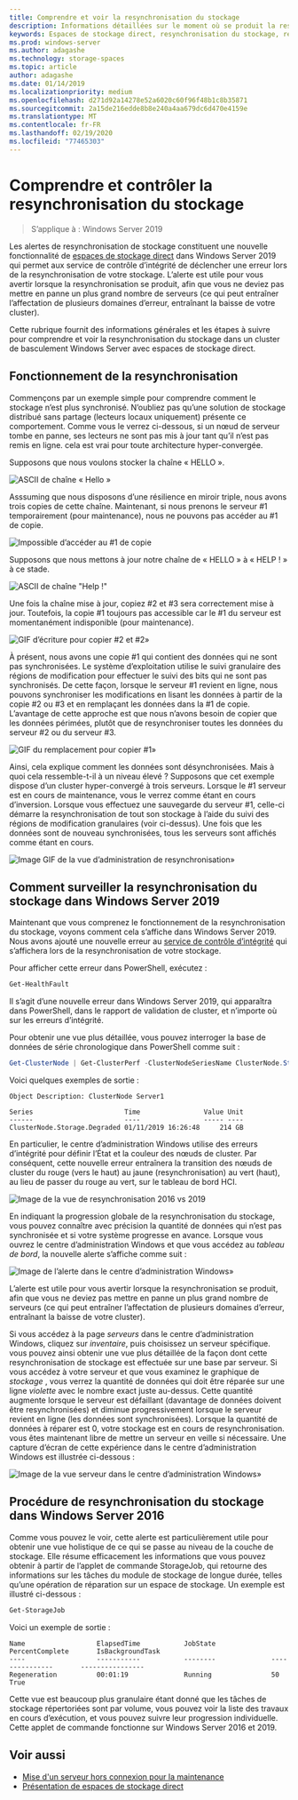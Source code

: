 ```yaml
---
title: Comprendre et voir la resynchronisation du stockage
description: Informations détaillées sur le moment où se produit la resynchronisation du stockage et son affichage dans Windows Server 2019.
keywords: Espaces de stockage direct, resynchronisation du stockage, resynchronisation, stockage, S2D
ms.prod: windows-server
ms.author: adagashe
ms.technology: storage-spaces
ms.topic: article
author: adagashe
ms.date: 01/14/2019
ms.localizationpriority: medium
ms.openlocfilehash: d271d92a14278e52a6020c60f96f48b1c8b35871
ms.sourcegitcommit: 2a15de216edde8b8e240a4aa679dc6d470e4159e
ms.translationtype: MT
ms.contentlocale: fr-FR
ms.lasthandoff: 02/19/2020
ms.locfileid: "77465303"
---
```

# <a name="understand-and-monitor-storage-resync"></a>Comprendre et contrôler la resynchronisation du stockage

>S’applique à : Windows Server 2019

Les alertes de resynchronisation de stockage constituent une nouvelle fonctionnalité de [espaces de stockage direct](storage-spaces-direct-overview.md) dans Windows Server 2019 qui permet aux service de contrôle d’intégrité de déclencher une erreur lors de la resynchronisation de votre stockage. L’alerte est utile pour vous avertir lorsque la resynchronisation se produit, afin que vous ne deviez pas mettre en panne un plus grand nombre de serveurs (ce qui peut entraîner l’affectation de plusieurs domaines d’erreur, entraînant la baisse de votre cluster). 

Cette rubrique fournit des informations générales et les étapes à suivre pour comprendre et voir la resynchronisation du stockage dans un cluster de basculement Windows Server avec espaces de stockage direct.

## <a name="understanding-resync"></a>Fonctionnement de la resynchronisation

Commençons par un exemple simple pour comprendre comment le stockage n’est plus synchronisé. N’oubliez pas qu’une solution de stockage distribué sans partage (lecteurs locaux uniquement) présente ce comportement. Comme vous le verrez ci-dessous, si un nœud de serveur tombe en panne, ses lecteurs ne sont pas mis à jour tant qu’il n’est pas remis en ligne. cela est vrai pour toute architecture hyper-convergée. 

Supposons que nous voulons stocker la chaîne « HELLO ». 

![ASCII de chaîne « Hello »](media/understand-storage-resync/hello.png)

Asssuming que nous disposons d’une résilience en miroir triple, nous avons trois copies de cette chaîne. Maintenant, si nous prenons le serveur #1 temporairement (pour maintenance), nous ne pouvons pas accéder au #1 de copie.

![Impossible d’accéder au #1 de copie](media/understand-storage-resync/copy1.png)

Supposons que nous mettons à jour notre chaîne de « HELLO » à « HELP ! » à ce stade.

![ASCII de chaîne "Help !"](media/understand-storage-resync/help.png)

Une fois la chaîne mise à jour, copiez #2 et #3 sera correctement mise à jour. Toutefois, la copie #1 toujours pas accessible car le #1 du serveur est momentanément indisponible (pour maintenance). 

![GIF d’écriture pour copier #2 et #2»](media/understand-storage-resync/write.gif)

À présent, nous avons une copie #1 qui contient des données qui ne sont pas synchronisées. Le système d’exploitation utilise le suivi granulaire des régions de modification pour effectuer le suivi des bits qui ne sont pas synchronisés. De cette façon, lorsque le serveur #1 revient en ligne, nous pouvons synchroniser les modifications en lisant les données à partir de la copie #2 ou #3 et en remplaçant les données dans la #1 de copie. L’avantage de cette approche est que nous n’avons besoin de copier que les données périmées, plutôt que de resynchroniser toutes les données du serveur #2 ou du serveur #3.

![GIF du remplacement pour copier #1»](media/understand-storage-resync/overwrite.gif)

Ainsi, cela explique comment les données sont désynchronisées. Mais à quoi cela ressemble-t-il à un niveau élevé ? Supposons que cet exemple dispose d’un cluster hyper-convergé à trois serveurs. Lorsque le #1 serveur est en cours de maintenance, vous le verrez comme étant en cours d’inversion. Lorsque vous effectuez une sauvegarde du serveur #1, celle-ci démarre la resynchronisation de tout son stockage à l’aide du suivi des régions de modification granulaires (voir ci-dessus). Une fois que les données sont de nouveau synchronisées, tous les serveurs sont affichés comme étant en cours.

![Image GIF de la vue d’administration de resynchronisation»](media/understand-storage-resync/admin.gif)

## <a name="how-to-monitor-storage-resync-in-windows-server-2019"></a>Comment surveiller la resynchronisation du stockage dans Windows Server 2019

Maintenant que vous comprenez le fonctionnement de la resynchronisation du stockage, voyons comment cela s’affiche dans Windows Server 2019. Nous avons ajouté une nouvelle erreur au [service de contrôle d’intégrité](../../failover-clustering/health-service-overview.md) qui s’affichera lors de la resynchronisation de votre stockage.

Pour afficher cette erreur dans PowerShell, exécutez :

``` PowerShell
Get-HealthFault
```

Il s’agit d’une nouvelle erreur dans Windows Server 2019, qui apparaîtra dans PowerShell, dans le rapport de validation de cluster, et n’importe où sur les erreurs d’intégrité. 

Pour obtenir une vue plus détaillée, vous pouvez interroger la base de données de série chronologique dans PowerShell comme suit :

```PowerShell
Get-ClusterNode | Get-ClusterPerf -ClusterNodeSeriesName ClusterNode.Storage.Degraded
```
Voici quelques exemples de sortie :

```
Object Description: ClusterNode Server1

Series                       Time                Value Unit
------                       ----                ----- ----
ClusterNode.Storage.Degraded 01/11/2019 16:26:48     214 GB
```

En particulier, le centre d’administration Windows utilise des erreurs d’intégrité pour définir l’État et la couleur des nœuds de cluster. Par conséquent, cette nouvelle erreur entraînera la transition des nœuds de cluster du rouge (vers le haut) au jaune (resynchronisation) au vert (haut), au lieu de passer du rouge au vert, sur le tableau de bord HCI.

![Image de la vue de resynchronisation 2016 vs 2019](media/understand-storage-resync/compare.png)

En indiquant la progression globale de la resynchronisation du stockage, vous pouvez connaître avec précision la quantité de données qui n’est pas synchronisée et si votre système progresse en avance. Lorsque vous ouvrez le centre d’administration Windows et que vous accédez au *tableau de bord*, la nouvelle alerte s’affiche comme suit :

![Image de l’alerte dans le centre d’administration Windows»](media/understand-storage-resync/alert.png)

L’alerte est utile pour vous avertir lorsque la resynchronisation se produit, afin que vous ne deviez pas mettre en panne un plus grand nombre de serveurs (ce qui peut entraîner l’affectation de plusieurs domaines d’erreur, entraînant la baisse de votre cluster). 

Si vous accédez à la page *serveurs* dans le centre d’administration Windows, cliquez sur *inventaire*, puis choisissez un serveur spécifique. vous pouvez ainsi obtenir une vue plus détaillée de la façon dont cette resynchronisation de stockage est effectuée sur une base par serveur. Si vous accédez à votre serveur et que vous examinez le graphique de *stockage* , vous verrez la quantité de données qui doit être réparée sur une ligne *violette* avec le nombre exact juste au-dessus. Cette quantité augmente lorsque le serveur est défaillant (davantage de données doivent être resynchronisées) et diminue progressivement lorsque le serveur revient en ligne (les données sont synchronisées). Lorsque la quantité de données à réparer est 0, votre stockage est en cours de resynchronisation. vous êtes maintenant libre de mettre un serveur en veille si nécessaire. Une capture d’écran de cette expérience dans le centre d’administration Windows est illustrée ci-dessous :

![Image de la vue serveur dans le centre d’administration Windows»](media/understand-storage-resync/server.png)

## <a name="how-to-see-storage-resync-in-windows-server-2016"></a>Procédure de resynchronisation du stockage dans Windows Server 2016

Comme vous pouvez le voir, cette alerte est particulièrement utile pour obtenir une vue holistique de ce qui se passe au niveau de la couche de stockage. Elle résume efficacement les informations que vous pouvez obtenir à partir de l’applet de commande StorageJob, qui retourne des informations sur les tâches du module de stockage de longue durée, telles qu’une opération de réparation sur un espace de stockage. Un exemple est illustré ci-dessous :

```PowerShell
Get-StorageJob
```

Voici un exemple de sortie :

```
Name                  ElapsedTime           JobState              PercentComplete       IsBackgroundTask
----                  -----------           --------              ---------------       ----------------
Regeneration          00:01:19              Running               50                    True

```

Cette vue est beaucoup plus granulaire étant donné que les tâches de stockage répertoriées sont par volume, vous pouvez voir la liste des travaux en cours d’exécution, et vous pouvez suivre leur progression individuelle. Cette applet de commande fonctionne sur Windows Server 2016 et 2019.

## <a name="see-also"></a>Voir aussi

- [Mise d'un serveur hors connexion pour la maintenance](maintain-servers.md)
- [Présentation de espaces de stockage direct](storage-spaces-direct-overview.md)